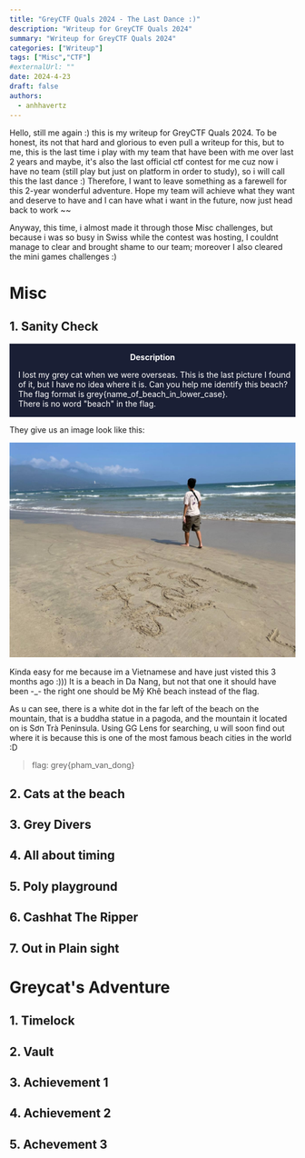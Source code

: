 ```yaml
---
title: "GreyCTF Quals 2024 - The Last Dance :)"
description: "Writeup for GreyCTF Quals 2024"
summary: "Writeup for GreyCTF Quals 2024"
categories: ["Writeup"]
tags: ["Misc","CTF"]
#externalUrl: ""
date: 2024-4-23
draft: false
authors:
  - anhhavertz
---
```

Hello, still me again :) this is my writeup for GreyCTF Quals 2024. To be honest, its not that hard and glorious to even pull a writeup for this, but to me, this is the last time i play with my team that have been with me over last 2 years and maybe, it's also the last official ctf contest for me cuz now i have no team (still play but just on platform in order to study), so i will call this the last dance :) Therefore, I want to leave something as a farewell for this 2-year wonderful adventure. Hope my team will achieve what they want and deserve to have and I can have what i want in the future, now just head back to work ~~

 Anyway, this time, i almost made it through those Misc challenges, but because i was so busy in Swiss while the contest was hosting, I couldnt manage to clear and brought shame to our team; moreover I also cleared the mini games challenges :) 

# Misc
## 1. Sanity Check
<div class="warning" style="padding:0.1em; background-color:#1A1F35;">
    <span>
        <p style="margin-top:1em; text-align:center;">
            <b><span style="color:#FFFFFF !important;"> Description</span></b>
        </p>
        <p style="margin-left:1em; color:#FFFFFF;">
I lost my grey cat when we were overseas.  This is the last picture I found of it, but I have no idea where it is. Can you help me identify this beach?
<br>
The flag format is grey{name_of_beach_in_lower_case}.
<br>There is no word "beach" in the flag.
<br>
</div>

They give us an image look like this:

![beach.jpg](beach.jpg)

Kinda easy for me because im a Vietnamese and have just visted this 3 months ago :))) It is a beach in Da Nang, but not that one it should have been -_- the right one should be Mỹ Khê beach instead of the flag.

As u can see, there is a white dot in the far left of the beach on the mountain, that is a buddha statue in a pagoda, and the mountain it located on is Sơn Trà Peninsula. Using GG Lens for searching, u will soon find out where it is because this is one of the most famous beach cities in the world :D

> flag: grey{pham_van_dong}

## 2. Cats at the beach

## 3. Grey Divers

## 4. All about timing

## 5. Poly playground

## 6. Cashhat The Ripper

## 7. Out in Plain sight



# Greycat's Adventure

## 1. Timelock

## 2. Vault

## 3. Achievement 1

## 4. Achievement 2

## 5. Achevement 3